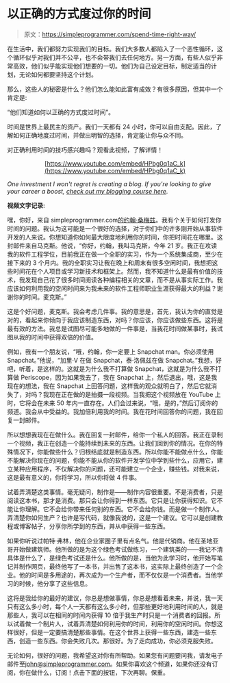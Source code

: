 # 以正确的方式度过你的时间

> 原文：<https://simpleprogrammer.com/spend-time-right-way/>

在生活中，我们都努力实现我们的目标。我们大多数人都陷入了一个恶性循环，这个循环似乎对我们并不公平，也不会带我们去任何地方。另一方面，有些人似乎非常高效，他们似乎能实现他们想要的一切。他们为自己设定目标，制定适当的计划，无论如何都要坚持这个计划。

那么，这些人的秘密是什么？他们怎么能如此富有成效？有很多原因，但其中一个肯定是:

“他们知道如何以正确的方式度过时间”。

时间是世界上最民主的资产。我们一天都有 24 小时，你可以自由支配。因此，了解如何正确地度过时间，并做出明智的选择，肯定能让你与众不同。

对正确利用时间的技巧感兴趣吗？观看此视频，了解详情！

<center>

[https://www.youtube.com/embed/HPbg0q1aC_k](https://www.youtube.com/embed/HPbg0q1aC_k)

</center>

*One investment I won't regret is creating a blog. If you're looking to give your career a boost, [check out my blogging course here](https://simpleprogrammer.com/products/create-blog/).*

**视频文字记录:**

嘿，你好，来自 simpleprogrammer.com[的约翰·桑梅兹](http://simpleprogrammer.com)。我有个关于如何打发你时间的问题。我认为这可能是一个很好的选择，对于你们中的许多刚开始从事软件开发的人来说。你想知道你如何最大限度地利用你的时间，你把时间花在哪里。这封邮件来自马克斯。他说，“你好，约翰，我叫马克斯，今年 21 岁。我正在攻读我的软件工程学位，目前我正在做一个全职的实习，作为一个系统集成商，至少在接下来的 3 个月内。我的全职实习让我在晚上和周末有很多空闲时间，我想把这些时间花在个人项目或学习新技术和框架上。然而，我不知道什么是最有价值的技术，我发现自己花了很多时间阅读各种编程相关的文章，而不是从事实际工作。我应该如何利用我的空闲时间来为我未来的软件工程师职业生涯获得最大的利益？谢谢你的时间。麦克斯。”

这是个好问题，麦克斯。我会考虑几件事。我的意思是，首先，我认为你的直觉是对的，看起来你倾向于我应该制造东西，对吗？你应该，你应该做些东西。这将是最有效的方法。我总是试图尽可能多地做的一件事是，当我花时间做某事时，我试图从我的时间中获得双倍的价值。

例如，我有一个朋友说，“哦，约翰，你一定要上 Snapchat man。你必须使用 Snapchat。”他说，“加里·V 在做 Snapchat，泰·洛佩兹在做 Snapchat。”我想，好吧，听着，是这样的。这就是为什么我不打算做 Snapchat，这就是为什么我不打算做 Periscope，因为如果我去了，我在 Snapchat 上，然后退出，哦，这是我现在的想法，我在 Snapchat 上回答问题，这样我的观众就明白了，然后它就消失了，对吗？我现在正在做的是拍摄一段视频。当我把这个视频放在 YouTube 上时，它将会在未来 50 年内一直存在。人们会过来说，“哦，是的，”然后订阅你的频道。我会从中受益的。我加倍利用我的时间。我在花时间回答你的问题，我在回复一封邮件。

所以想想我现在在做什么。我在回复一封邮件，给你一个私人的回答。我正在录制一个视频，我正在创造一个能持续到未来的东西。让我们回到你的情况。在你的特殊情况下，你能做些什么？归根结底就是制造东西。所以你能不能做点什么，你能不能解决你现在的问题，你能不能从你的软件开发学位中学到些什么，应用它，建立某种应用程序，不仅解决你的问题，还可能建立一个企业，赚些钱。对我来说，这是最有意义的，你将学习，所以你将做 4 件事。

试着弄清楚这类事情。毫无疑问，制作是——制作内容很重要。不是消费者，只是阅读这本书，那才是消费。那只会让你得到一样东西。它只是让你获得知识。它不能让你理解。它不会给你带来任何别的东西。它不会给你钱。而是做一个制作人。弄清楚你如何生产？也许是写代码，就像我说的，这是一个建议。它可以是创建教程或博客帖子，分享你所学到的东西，并从中获得一些东西。

如果你听说过帕特·弗林，他在企业家圈子里有点名气。他是代销商。他在圣地亚哥开始做建筑师。他所做的是为这个绿色考试做练习，一个建筑类的——我记不清具体是什么了，是绿色考试还是什么。他所做的是，当他为此学习时，他开始写笔记并制作网页，最终他写了一本书，并出售了这本书，这实际上最终创造了一个企业。他的时间是多用途的，再次成为一个生产者，而不仅仅是一个消费者。当他学习的时候，他分享了这些信息。

这将是我给你的最好的建议，你总是想做事情，你总是想看着未来，并说，我一天只有这么多小时，每个人一天都有这么多小时，但那些更好地利用时间的人，就是那些人，我可以在相同的时间内获得 10 倍于我生产时只是一个消费者的回报。所以试着做一个制片人，试着弄清楚如何利用你的时间，利用你的空闲时间。你想这样很好，但是一定要搞清楚那些事情。在这个世界上获得一些东西，建造一些东西，创造一些东西。你会失败几次。那很好。为了走向成功，你必须克服失败。

无论如何，很好的问题，我希望这对你有所帮助。如果您有问题要问我，请发电子邮件至[john@simpleprogrammer.com](mailto:john@simpleprogrammer.com)。如果你喜欢这个频道，如果你还没有订阅，你在做什么，订阅！点击下面的按钮，下次再聊。保重。